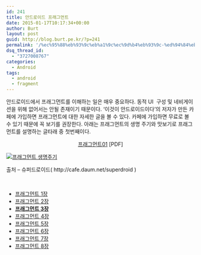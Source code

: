```yaml
---
id: 241
title: 안드로이드 프래그먼트
date: 2015-01-17T10:17:34+00:00
author: Burt
layout: post
guid: http://blog.burt.pe.kr/?p=241
permalink: '/%ec%95%88%eb%93%9c%eb%a1%9c%ec%9d%b4%eb%93%9c-%ed%94%84%eb%9e%98%ea%b7%b8%eb%a8%bc%ed%8a%b8/'
dsq_thread_id:
  - "3727008767"
categories:
  - Android
tags:
  - android
  - fragment
---
```

안드로이드에서 프래그먼트를 이해하는 일은 매우 중요하다. 동적 UI  구성 및 네비게이션을 위해 없어서는 안될 존재이기 때문이다. &#8216;이것이 안드로이드이다&#8217;의 저자가 만든 카페에 가입하면 프래그먼트에 대한 자세한 글을 볼 수 있다. 카페에 가입하면 무료로 볼 수 있기 때문에 꼭 보기를 권장한다. 아래는 프래그먼트의 생명 주기와 맛보기로 프래그먼트를 설명하는 글타래 중 첫번째이다.<!--more-->

<p style="text-align: center;">
  <a href="http://blog.burt.pe.kr/wp-content/uploads/2015/01/프래그먼트01.pdf">프래그먼트01</a> [PDF]
</p>

<div id="attachment_242" style="width: 603px" class="wp-caption aligncenter">
  <a href="http://i0.wp.com/blog.burt.pe.kr/wp-content/uploads/2015/01/프래그먼트-생명주기.png"><img class="wp-image-242 size-full" src="http://i0.wp.com/blog.burt.pe.kr/wp-content/uploads/2015/01/프래그먼트-생명주기.png?resize=593%2C767" alt="프래그먼트 생명주기" srcset="http://i2.wp.com/burt.pe.kr/wp-content/uploads/2015/01/프래그먼트-생명주기.png?w=593 593w, http://i2.wp.com/burt.pe.kr/wp-content/uploads/2015/01/프래그먼트-생명주기.png?resize=232%2C300 232w" sizes="(max-width: 593px) 100vw, 593px" data-recalc-dims="1" /></a>
  
  <p class="wp-caption-text">
    출처 &#8211; 슈퍼드로이드( http://cafe.daum.net/superdroid )
  </p>
</div>

&nbsp;

  * [프래그먼트 1장](http://cafe.daum.net/superdroid/pgqT/4)
  * [프래그먼트 2장](http://cafe.daum.net/superdroid/pgqT/5)
  * **[프래그먼트 3장](http://cafe.daum.net/superdroid/pgqT/6)**
  * [프래그먼트 4장](http://cafe.daum.net/superdroid/pgqT/7)
  * [프래그먼트 5장](http://cafe.daum.net/superdroid/pgqT/8)
  * [프래그먼트 6장](http://cafe.daum.net/superdroid/pgqT/9)
  * [프래그먼트 7장](http://cafe.daum.net/superdroid/pgqT/10)
  * [프래그먼트 8장](http://cafe.daum.net/superdroid/pgqT/11)

&nbsp;